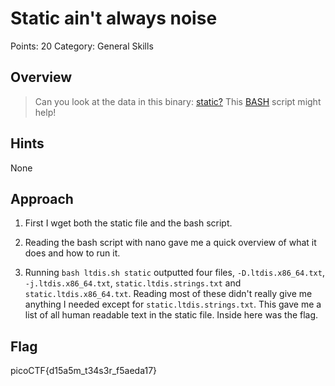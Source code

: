 # Static ain't always noise

Points: 20
Category: General Skills

## Overview

>Can you look at the data in this binary: [static?](https://mercury.picoctf.net/static/66932732825076cad4ba43e463dae82f/static) This [BASH](https://mercury.picoctf.net/static/66932732825076cad4ba43e463dae82f/ltdis.sh)
script might help!

## Hints

None

## Approach

1. First I wget both the static file and the bash script.

2. Reading the bash script with nano gave me a quick overview of what it does and how to run it.

3. Running `bash ltdis.sh static` outputted four files, `-D.ltdis.x86_64.txt`, `-j.ltdis.x86_64.txt`, `static.ltdis.strings.txt` and `static.ltdis.x86_64.txt`.
   Reading most of these didn't really give me anything I needed except for `static.ltdis.strings.txt`. This gave me a list of all human readable text
   in the static file. Inside here was the flag.

## Flag
picoCTF{d15a5m_t34s3r_f5aeda17}

